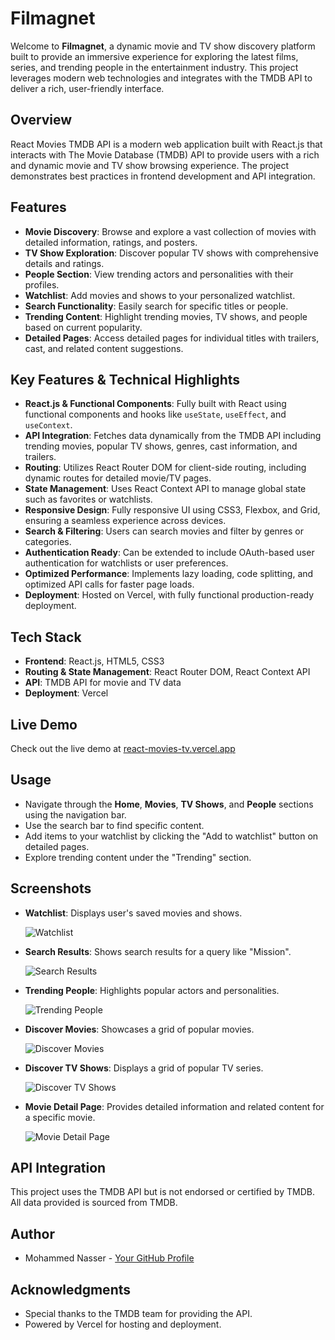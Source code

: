 # Filmagnet

Welcome to **Filmagnet**, a dynamic movie and TV show discovery platform built to provide an immersive experience for exploring the latest films, series, and trending people in the entertainment industry. This project leverages modern web technologies and integrates with the TMDB API to deliver a rich, user-friendly interface.

## Overview

React Movies TMDB API is a modern web application built with React.js that interacts with The Movie Database (TMDB) API to provide users with a rich and dynamic movie and TV show browsing experience. The project demonstrates best practices in frontend development and API integration.

## Features

-   **Movie Discovery**: Browse and explore a vast collection of movies with detailed information, ratings, and posters.
-   **TV Show Exploration**: Discover popular TV shows with comprehensive details and ratings.
-   **People Section**: View trending actors and personalities with their profiles.
-   **Watchlist**: Add movies and shows to your personalized watchlist.
-   **Search Functionality**: Easily search for specific titles or people.
-   **Trending Content**: Highlight trending movies, TV shows, and people based on current popularity.
-   **Detailed Pages**: Access detailed pages for individual titles with trailers, cast, and related content suggestions.

## Key Features & Technical Highlights

-   **React.js & Functional Components**: Fully built with React using functional components and hooks like `useState`, `useEffect`, and `useContext`.
-   **API Integration**: Fetches data dynamically from the TMDB API including trending movies, popular TV shows, genres, cast information, and trailers.
-   **Routing**: Utilizes React Router DOM for client-side routing, including dynamic routes for detailed movie/TV pages.
-   **State Management**: Uses React Context API to manage global state such as favorites or watchlists.
-   **Responsive Design**: Fully responsive UI using CSS3, Flexbox, and Grid, ensuring a seamless experience across devices.
-   **Search & Filtering**: Users can search movies and filter by genres or categories.
-   **Authentication Ready**: Can be extended to include OAuth-based user authentication for watchlists or user preferences.
-   **Optimized Performance**: Implements lazy loading, code splitting, and optimized API calls for faster page loads.
-   **Deployment**: Hosted on Vercel, with fully functional production-ready deployment.

## Tech Stack

-   **Frontend**: React.js, HTML5, CSS3
-   **Routing & State Management**: React Router DOM, React Context API
-   **API**: TMDB API for movie and TV data
-   **Deployment**: Vercel

## Live Demo

Check out the live demo at [react-movies-tv.vercel.app](https://react-movies-tv.vercel.app)

## Usage

-   Navigate through the **Home**, **Movies**, **TV Shows**, and **People** sections using the navigation bar.
-   Use the search bar to find specific content.
-   Add items to your watchlist by clicking the "Add to watchlist" button on detailed pages.
-   Explore trending content under the "Trending" section.

## Screenshots

-   **Watchlist**: Displays user's saved movies and shows.

    ![Watchlist](https://i.postimg.cc/LHpgQMpV/screencapture-localhost-5173-2025-09-01-14-23-50.png)

-   **Search Results**: Shows search results for a query like "Mission".

    ![Search Results](https://i.postimg.cc/xdpmJtdd/screencapture-localhost-5173-search-2025-09-01-14-31-19.png)

-   **Trending People**: Highlights popular actors and personalities.

    ![Trending People](https://i.postimg.cc/nVDmrKfH/screencapture-localhost-5173-people-2025-09-01-14-24-10.png)

-   **Discover Movies**: Showcases a grid of popular movies.

    ![Discover Movies](https://i.postimg.cc/3xBS65tb/screencapture-localhost-5173-movies-2025-09-01-14-23-59.png)

-   **Discover TV Shows**: Displays a grid of popular TV series.

    ![Discover TV Shows](https://i.postimg.cc/NFMP8N6P/screencapture-localhost-5173-shows-2025-09-01-14-24-04.png)

-   **Movie Detail Page**: Provides detailed information and related content for a specific movie.

    ![Movie Detail Page](https://i.postimg.cc/cHqsbn9m/screencapture-localhost-5173-details-movie-575265-2025-09-01-14-27-22.png)

## API Integration

This project uses the TMDB API but is not endorsed or certified by TMDB. All data provided is sourced from TMDB.

## Author

-   Mohammed Nasser - [Your GitHub Profile](https://github.com/MohmmedNasser)

## Acknowledgments

-   Special thanks to the TMDB team for providing the API.
-   Powered by Vercel for hosting and deployment.
